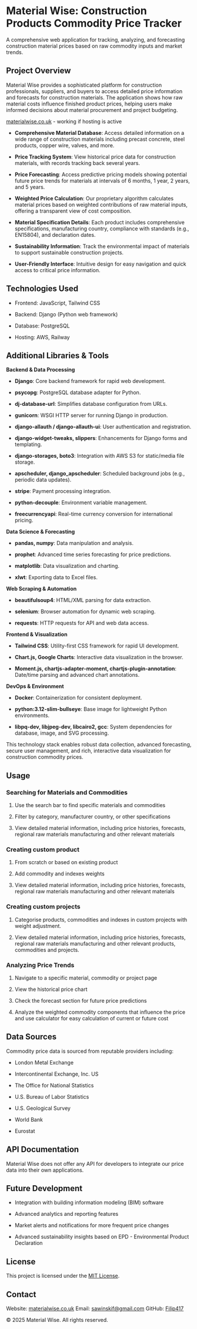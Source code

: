 # Material Wise: Construction Products Commodity Price Tracker

A comprehensive web application for tracking, analyzing, and forecasting construction material prices based on raw commodity inputs and market trends.

## Project Overview

Material Wise provides a sophisticated platform for construction professionals, suppliers, and buyers to access detailed price information and forecasts for construction materials. The application shows how raw material costs influence finished product prices, helping users make informed decisions about material procurement and project budgeting.

[materialwise.co.uk](https://materialwise.co.uk/) - working if hosting is active

-   **Comprehensive Material Database**: Access detailed information on a wide range of construction materials including precast concrete, steel products, copper wire, valves, and more.
    
-   **Price Tracking System**: View historical price data for construction materials, with records tracking back several years.
    
-   **Price Forecasting**: Access predictive pricing models showing potential future price trends for materials at intervals of 6 months, 1 year, 2 years, and 5 years.
    
-   **Weighted Price Calculation**: Our proprietary algorithm calculates material prices based on weighted contributions of raw material inputs, offering a transparent view of cost composition.
    
-   **Material Specification Details**: Each product includes comprehensive specifications, manufacturing country, compliance with standards (e.g., EN15804), and declaration dates.
    
-   **Sustainability Information**: Track the environmental impact of materials to support sustainable construction projects.
    
-   **User-Friendly Interface**: Intuitive design for easy navigation and quick access to critical price information.
    

## Technologies Used

-   Frontend: JavaScript, Tailwind CSS
    
-   Backend: Django (Python web framework)
    
-   Database: PostgreSQL
    
-   Hosting: AWS, Railway
    
## Additional Libraries & Tools

**Backend & Data Processing**

-   **Django**: Core backend framework for rapid web development.
    
-   **psycopg**: PostgreSQL database adapter for Python.
    
-   **dj-database-url**: Simplifies database configuration from URLs.
    
-   **gunicorn**: WSGI HTTP server for running Django in production.
    
-   **django-allauth / django-allauth-ui**: User authentication and registration.
    
-   **django-widget-tweaks, slippers**: Enhancements for Django forms and templating.
    
-   **django-storages, boto3**: Integration with AWS S3 for static/media file storage.
    
-   **apscheduler, django_apscheduler**: Scheduled background jobs (e.g., periodic data updates).
    
-   **stripe**: Payment processing integration.
    
-   **python-decouple**: Environment variable management.
    
-   **freecurrencyapi**: Real-time currency conversion for international pricing.
    

**Data Science & Forecasting**

-   **pandas, numpy**: Data manipulation and analysis.
    
-   **prophet**: Advanced time series forecasting for price predictions.
    
-   **matplotlib**: Data visualization and charting.
    
-   **xlwt**: Exporting data to Excel files.
    

**Web Scraping & Automation**

-   **beautifulsoup4**: HTML/XML parsing for data extraction.
    
-   **selenium**: Browser automation for dynamic web scraping.
    
-   **requests**: HTTP requests for API and web data access.
    

**Frontend & Visualization**

-   **Tailwind CSS**: Utility-first CSS framework for rapid UI development.
    
-   **Chart.js, Google Charts**: Interactive data visualization in the browser.
    
-   **Moment.js, chartjs-adapter-moment, chartjs-plugin-annotation**: Date/time parsing and advanced chart annotations.
    

**DevOps & Environment**

-   **Docker**: Containerization for consistent deployment.
    
-   **python:3.12-slim-bullseye**: Base image for lightweight Python environments.
    
-   **libpq-dev, libjpeg-dev, libcairo2, gcc**: System dependencies for database, image, and SVG processing.
    

This technology stack enables robust data collection, advanced forecasting, secure user management, and rich, interactive data visualization for construction commodity prices.

## Usage
    
### Searching for Materials and Commodities

1.  Use the search bar to find specific materials and commodities
    
2.  Filter by category, manufacturer country, or other specifications
    
3.  View detailed material information, including price histories, forecasts, regional raw materials manufacturing and other relevant materials


### Creating custom product

1.  From scratch or based on existing product
    
2.  Add commodity and indexes weights
    
3.  View detailed material information, including price histories, forecasts, regional raw materials manufacturing and other relevant materials

### Creating custom projects

1.  Categorise products, commodities and indexes in custom projects with weight adjustment.
    
2.  View detailed material information, including price histories, forecasts, regional raw materials manufacturing and other relevant products, commodities and projects.
    

### Analyzing Price Trends

1.  Navigate to a specific material, commodity or project page
    
2.  View the historical price chart
    
3.  Check the forecast section for future price predictions
    
4.  Analyze the weighted commodity components that influence the price and use calculator for easy calculation of current or future cost

    

## Data Sources

Commodity price data is sourced from reputable providers including:

-   London Metal Exchange
    
-   Intercontinental Exchange, Inc. US
    
-   The Office for National Statistics
    
-   U.S. Bureau of Labor Statistics
    
-   U.S. Geological Survey
    
-   World Bank
    
-   Eurostat
    

## API Documentation

Material Wise does not offer any API for developers to integrate our price data into their own applications.


## Future Development
    
-   Integration with building information modeling (BIM) software
    
-   Advanced analytics and reporting features
    
-   Market alerts and notifications for more frequent price changes

-   Advanced sustainability insights based on EPD - Environmental Product Declaration    

## License

This project is licensed under the [MIT License](https://choosealicense.com/licenses/mit/).

## Contact

Website: [materialwise.co.uk](https://materialwise.co.uk/)
Email: [sawinskif@gmail.com](mailto:sawinskif@gmail.com)
GitHub: [Filip417](https://github.com/Filip417)

© 2025 Material Wise. All rights reserved.
